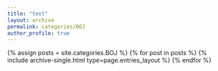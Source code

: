 ```yaml
---
title: "test"
layout: archive
permalink: categories/BOJ
author_profile: true
---
```


{% assign posts = site.categories.BOJ %}
{% for post in posts %} {% include archive-single.html type=page.entries_layout %} {% endfor %}